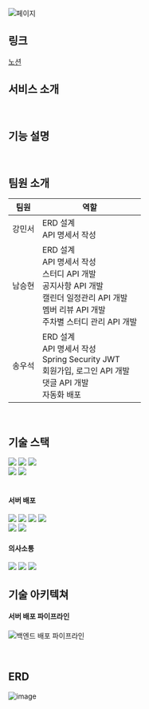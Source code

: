 
![페이지](https://github.com/user-attachments/assets/c046f0a1-6a5d-4cca-93a6-368b41393c4a)

## 링크

[노션](https://educated-eggplant-a88.notion.site/a80b0466baa84367ab63f50015ab11b8)

## 서비스 소개

<br>


## 기능 설명

<br>

## 팀원 소개
|팀원|역할|
|----|---|
|강민서|ERD 설계<br>API 명세서 작성<br>|
|남승현|ERD 설계<br>API 명세서 작성<br>스터디 API 개발<br>공지사항 API 개발<br>캘린더 일정관리 API 개발<br>멤버 리뷰 API 개발<br>주차별 스터디 관리 API 개발|
|송우석|ERD 설계<br>API 명세서 작성<br>Spring Security JWT<br> 회원가입, 로그인 API 개발<br>댓글 API 개발<br>자동화 배포|


<br>

## 기술 스택

<img src="https://img.shields.io/badge/java-007396?style=for-the-badge&logo=java&logoColor=white"/> <img src="https://img.shields.io/badge/springboot-6DB33F?style=for-the-badge&logo=springboot&logoColor=white"/>
<img src="https://img.shields.io/badge/mysql-4479A1?style=for-the-badge&logo=mysql&logoColor=white"/><br>
<img src="https://img.shields.io/badge/spring security-6DB33F?style=for-the-badge&logo=springsecurity&logoColor=white"/>
<img src="https://img.shields.io/badge/spring data JPA-6DB33F?style=for-the-badge&logo=&logoColor=white"/>
<br>
<br>

#### 서버 배포
<img src="https://img.shields.io/badge/AWS EC2-FF9900?style=for-the-badge&logo=amazonec2&logoColor=white"/> <img src="https://img.shields.io/badge/AWS S3-569A31?style=for-the-badge&logo=amazons3&logoColor=white"/>
<img src="https://img.shields.io/badge/AWS RDS-527FFF?style=for-the-badge&logo=amazonrds&logoColor=white"/>
<img src="https://img.shields.io/badge/AWS Route 53-8C4FFF?style=for-the-badge&logo=amazonroute53&logoColor=white"/><br>
<img src="https://img.shields.io/badge/Github Actions-2088FF?style=for-the-badge&logo=githubactions&logoColor=white"/>
<img src="https://img.shields.io/badge/AWS Code Deploy-569A31?style=for-the-badge&logo=amazonaws&logoColor=white"/>
<br>

#### 의사소통
<img src="https://img.shields.io/badge/Notion-000000?style=for-the-badge&logo=notion&logoColor=white"/> <img src="https://img.shields.io/badge/github-181717?style=for-the-badge&logo=github&logoColor=white"/>
<img src="https://img.shields.io/badge/discord-5865F2?style=for-the-badge&logo=discord&logoColor=white"/>




## 기술 아키텍쳐

#### 서버 배포 파이프라인

![백엔드 배포 파이프라인](https://github.com/user-attachments/assets/31819b84-4969-40cb-9831-49c51ac44d04)


<br>

## ERD
![image](https://github.com/user-attachments/assets/622fdb67-cab2-4d5b-9799-e7752e94ef43)
